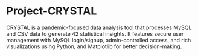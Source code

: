 # Project-CRYSTAL
CRYSTAL is a pandemic-focused data analysis tool that processes MySQL and CSV data to generate 42 statistical insights. It features secure user management with MySQL login/signup, admin-controlled access, and rich visualizations using Python, and Matplotlib for better decision-making.
